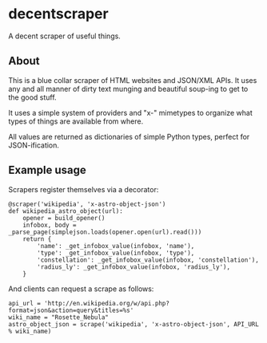 decentscraper
=============

A decent scraper of useful things.

About
-----

This is a blue collar scraper of HTML websites and JSON/XML APIs. It uses any and all manner of dirty text munging
and beautiful soup-ing to get to the good stuff.

It uses a simple system of providers and "x-" mimetypes to organize what types of things are available from where.

All values are returned as dictionaries of simple Python types, perfect for JSON-ification.

Example usage
-------------

Scrapers register themselves via a decorator:

    @scraper('wikipedia', 'x-astro-object-json')
    def wikipedia_astro_object(url):
        opener = build_opener()
        infobox, body = _parse_page(simplejson.loads(opener.open(url).read()))
        return {
            'name': _get_infobox_value(infobox, 'name'),
            'type': _get_infobox_value(infobox, 'type'),
            'constellation': _get_infobox_value(infobox, 'constellation'),
            'radius_ly': _get_infobox_value(infobox, 'radius_ly'),
        }

And clients can request a scrape as follows:

    api_url = 'http://en.wikipedia.org/w/api.php?format=json&action=query&titles=%s'
    wiki_name = "Rosette_Nebula"
    astro_object_json = scrape('wikipedia', 'x-astro-object-json', API_URL % wiki_name)